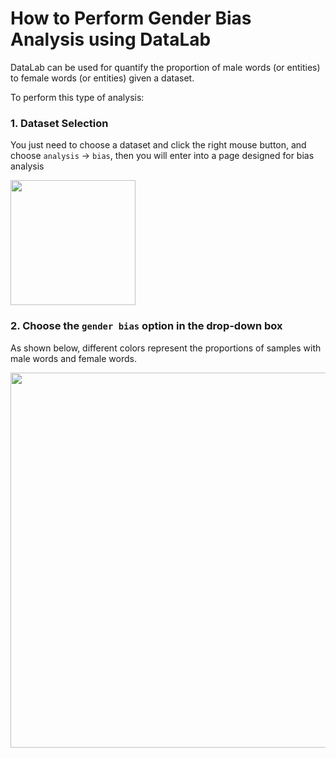 # How to Perform Gender Bias Analysis using DataLab

DataLab can be used for quantify the proportion of male words (or entities) to female words (or entities) given a  dataset.




To perform this type of analysis:

### 1. Dataset Selection
You just need to choose a dataset and click the right mouse button, and choose `analysis` -> `bias`, then you will enter into a page designed for bias analysis

<img src="https://user-images.githubusercontent.com/59123869/155384702-9c7dc15b-036f-4ce4-906d-1258075dad8a.png" width="200">


 


### 2. Choose the `gender bias` option in the drop-down box

As shown below, different colors represent the proportions of samples with male words and female words.


<img src="https://user-images.githubusercontent.com/59123869/155390945-6bd2fed7-beca-4cb6-b5a6-380287562da5.png" width="600">

 

